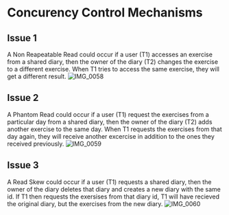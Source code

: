 # Concurency Control Mechanisms

## Issue 1
A Non Reapeatable Read could occur if a user (T1) accesses an exercise from a shared diary, then the owner of the diary (T2) changes the exercise to a different exercise. When T1 tries to access the same exercise, they will get a different result.
![IMG_0058](https://github.com/dphun123/ExerciseDiary/assets/77179475/c05ef329-facf-42ed-a3e4-672a8bcd9045)

## Issue 2
A Phantom Read could occur if a user (T1) request the exercises from a particular day from a shared diary, then the owner of the diary (T2) adds another exercise to the same day. When T1 requests the exercises from that day again, they will receive another excercise in addition to the ones they received previously. 
![IMG_0059](https://github.com/dphun123/ExerciseDiary/assets/77179475/a887789b-18a3-45a8-b78c-7bce8f119353)

## Issue 3
A Read Skew could occur if a user (T1) requests a shared diary, then the owner of the diary deletes that diary and creates a new diary with the same id. If T1 then requests the exersises from that diary id, T1 will have recieved the original diary, but the exercises from the new diary.
![IMG_0060](https://github.com/dphun123/ExerciseDiary/assets/77179475/afddd129-982e-48a0-a308-76c91933e0b0)

